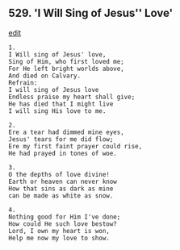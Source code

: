 
## 529.  'I Will Sing of Jesus'' Love'
[edit](https://docs.google.com/document/d/1mYOjogwKg66ZinwLmRsEfMpVrTh8zvqR/edit?mode=html)




    1.
    I Will sing of Jesus' love, 
    Sing of Him, who first loved me; 
    For He left bright worlds above, 
    And died on Calvary. 
    Refrain:
    I will sing of Jesus love 
    Endless praise my heart shall give; 
    He has died that I might live 
    I will sing His love to me. 

    2.
    Ere a tear had dimmed mine eyes, 
    Jesus' tears for me did flow; 
    Ere my first faint prayer could rise, 
    He had prayed in tones of woe. 

    3.
    O the depths of love divine! 
    Earth or heaven can never know 
    How that sins as dark as mine 
    can be made as white as snow. 

    4.
    Nothing good for Him I've done; 
    How could He such love bestow? 
    Lord, I own my heart is won, 
    Help me now my love to show.

